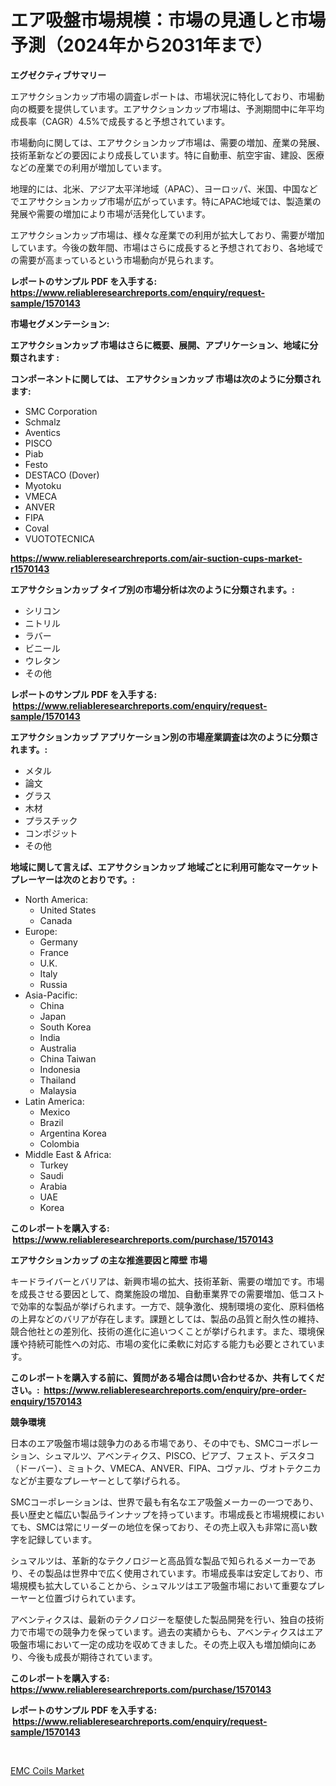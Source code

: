 <p><h1>エア吸盤市場規模：市場の見通しと市場予測（2024年から2031年まで）</h1></p><p><strong>エグゼクティブサマリー</strong></p>
<p><p>エアサクションカップ市場の調査レポートは、市場状況に特化しており、市場動向の概要を提供しています。エアサクションカップ市場は、予測期間中に年平均成長率（CAGR）4.5%で成長すると予想されています。</p><p>市場動向に関しては、エアサクションカップ市場は、需要の増加、産業の発展、技術革新などの要因により成長しています。特に自動車、航空宇宙、建設、医療などの産業での利用が増加しています。</p><p>地理的には、北米、アジア太平洋地域（APAC）、ヨーロッパ、米国、中国などでエアサクションカップ市場が広がっています。特にAPAC地域では、製造業の発展や需要の増加により市場が活発化しています。</p><p>エアサクションカップ市場は、様々な産業での利用が拡大しており、需要が増加しています。今後の数年間、市場はさらに成長すると予想されており、各地域での需要が高まっているという市場動向が見られます。</p></p>
<p><strong>レポートのサンプル PDF を入手する: <a href="https://www.reliableresearchreports.com/enquiry/request-sample/1570143">https://www.reliableresearchreports.com/enquiry/request-sample/1570143</a></strong></p>
<p><strong>市場セグメンテーション:</strong></p>
<p><strong> エアサクションカップ 市場はさらに概要、展開、アプリケーション、地域に分類されます :</strong></p>
<p><strong>コンポーネントに関しては、 エアサクションカップ 市場は次のように分類されます: &nbsp;</strong></p>
<p><ul><li>SMC Corporation</li><li>Schmalz</li><li>Aventics</li><li>PISCO</li><li>Piab</li><li>Festo</li><li>DESTACO (Dover)</li><li>Myotoku</li><li>VMECA</li><li>ANVER</li><li>FIPA</li><li>Coval</li><li>VUOTOTECNICA</li></ul></p>
<p><strong><a href="https://www.reliableresearchreports.com/air-suction-cups-market-r1570143">https://www.reliableresearchreports.com/air-suction-cups-market-r1570143</a></strong></p>
<p><strong> エアサクションカップ タイプ別の市場分析は次のように分類されます。:</strong></p>
<p><ul><li>シリコン</li><li>ニトリル</li><li>ラバー</li><li>ビニール</li><li>ウレタン</li><li>その他</li></ul></p>
<p><strong>レポートのサンプル PDF を入手する: &nbsp;<a href="https://www.reliableresearchreports.com/enquiry/request-sample/1570143">https://www.reliableresearchreports.com/enquiry/request-sample/1570143</a></strong></p>
<p><strong> エアサクションカップ アプリケーション別の市場産業調査は次のように分類されます。:</strong></p>
<p><ul><li>メタル</li><li>論文</li><li>グラス</li><li>木材</li><li>プラスチック</li><li>コンポジット</li><li>その他</li></ul></p>
<p><strong>地域に関して言えば、エアサクションカップ 地域ごとに利用可能なマーケットプレーヤーは次のとおりです。:</strong></p>
<p><ul>
    <li>
        North America:
        <ul>
            <li>United States</li>
            <li>Canada</li>
        </ul>
    </li>
    <li>
        Europe:
        <ul>
            <li>Germany</li>
            <li>France</li>
            <li>U.K.</li>
            <li>Italy</li>
            <li>Russia</li>
        </ul>
    </li>
    <li>
        Asia-Pacific:
        <ul>
            <li>China</li>
            <li>Japan</li>
            <li>South Korea</li>
            <li>India</li>
            <li>Australia</li>
            <li>China Taiwan</li>
            <li>Indonesia</li>
            <li>Thailand</li>
            <li>Malaysia</li>
        </ul>
    </li>
    <li>
        Latin America:
        <ul>
            <li>Mexico</li>
            <li>Brazil</li>
            <li>Argentina Korea</li>
            <li>Colombia</li>
        </ul>
    </li>
    <li>
        Middle East & Africa:
        <ul>
            <li>Turkey</li>
            <li>Saudi</li>
            <li>Arabia</li>
            <li>UAE</li>
            <li>Korea</li>
        </ul>
    </li>
    </ul></p>
<p><strong>このレポートを購入する: &nbsp;<a href="https://www.reliableresearchreports.com/purchase/1570143">https://www.reliableresearchreports.com/purchase/1570143</a></strong></p>
<p><strong>エアサクションカップ の主な推進要因と障壁 市場</strong></p>
<p><p>キードライバーとバリアは、新興市場の拡大、技術革新、需要の増加です。市場を成長させる要因として、商業施設の増加、自動車業界での需要増加、低コストで効率的な製品が挙げられます。一方で、競争激化、規制環境の変化、原料価格の上昇などのバリアが存在します。課題としては、製品の品質と耐久性の維持、競合他社との差別化、技術の進化に追いつくことが挙げられます。また、環境保護や持続可能性への対応、市場の変化に柔軟に対応する能力も必要とされています。</p></p>
<p><strong>このレポートを購入する前に、質問がある場合は問い合わせるか、共有してください。:&nbsp; <a href="https://www.reliableresearchreports.com/enquiry/pre-order-enquiry/1570143">https://www.reliableresearchreports.com/enquiry/pre-order-enquiry/1570143</a></strong></p>
<p><strong>競争環境</strong></p>
<p><p>日本のエア吸盤市場は競争力のある市場であり、その中でも、SMCコーポレーション、シュマルツ、アベンティクス、PISCO、ピアブ、フェスト、デスタコ（ドーバー）、ミョトク、VMECA、ANVER、FIPA、コヴァル、ヴオトテクニカなどが主要なプレーヤーとして挙げられる。</p><p>SMCコーポレーションは、世界で最も有名なエア吸盤メーカーの一つであり、長い歴史と幅広い製品ラインナップを持っています。市場成長と市場規模においても、SMCは常にリーダーの地位を保っており、その売上収入も非常に高い数字を記録しています。</p><p>シュマルツは、革新的なテクノロジーと高品質な製品で知られるメーカーであり、その製品は世界中で広く使用されています。市場成長率は安定しており、市場規模も拡大していることから、シュマルツはエア吸盤市場において重要なプレーヤーと位置づけられています。</p><p>アベンティクスは、最新のテクノロジーを駆使した製品開発を行い、独自の技術力で市場での競争力を保っています。過去の実績からも、アベンティクスはエア吸盤市場において一定の成功を収めてきました。その売上収入も増加傾向にあり、今後も成長が期待されています。</p></p>
<p><strong>このレポートを購入する: &nbsp; <a href="https://www.reliableresearchreports.com/purchase/1570143">https://www.reliableresearchreports.com/purchase/1570143</a></strong></p>
<p><strong>レポートのサンプル PDF を入手する: &nbsp;<a href="https://www.reliableresearchreports.com/enquiry/request-sample/1570143">https://www.reliableresearchreports.com/enquiry/request-sample/1570143</a></strong><strong></strong></p>
<p>&nbsp;</p>
<p><p><a href="https://silk-columnist-571.notion.site/EMC-Coils-Market-Size-and-Market-Trends-Complete-Industry-Overview-2024-to-2031-5c420d2176be4015b0dd7693f6e5d979">EMC Coils Market</a></p></p>